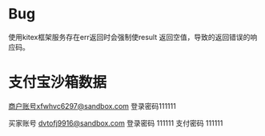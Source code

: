 # Bug

使用kitex框架服务存在err返回时会强制使result 返回空值，导致的返回错误的响应码。


# 支付宝沙箱数据

商户账号xfwhvc6297@sandbox.com
登录密码111111

买家账号 dvtofj9916@sandbox.com
登录密码 111111
支付密码 111111

